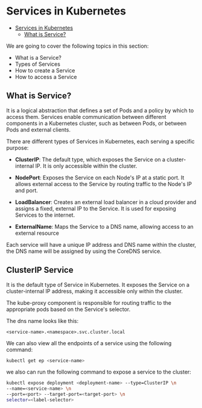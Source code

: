 # Services in Kubernetes

<!--toc:start-->

- [Services in Kubernetes](#services-in-kubernetes)
  - [What is Service?](#what-is-service)
  <!--toc:end-->

We are going to cover the following topics in this section:

- What is a Service?
- Types of Services
- How to create a Service
- How to access a Service

## What is Service?

It is a logical abstraction that defines a set of Pods and a policy by which to
access them. Services enable communication between different components in a
Kubernetes cluster, such as between Pods, or between Pods and external clients.

There are different types of Services in Kubernetes, each serving a specific
purpose:

- **ClusterIP**: The default type, which exposes the Service on a cluster-
  internal IP.
  It is only accessible within the cluster.

- **NodePort**: Exposes the Service on each Node's IP at a static port.
  It allows external access to the Service by routing traffic to the
  Node's IP and port.

- **LoadBalancer**: Creates an external load balancer in a cloud provider and
  assigns a fixed, external IP to the Service. It is used for exposing
  Services to the internet.

- **ExternalName**: Maps the Service to a DNS name, allowing access to an
  external resource

Each service will have a unique IP address and DNS name within the cluster,
the DNS name will be assigned by using the CoreDNS service.

## ClusterIP Service

It is the default type of Service in Kubernetes. It exposes the Service on a
cluster-internal IP address, making it accessible only within the cluster.

The kube-proxy component is responsible for routing traffic to the appropriate
pods based on the Service's selector.

The dns name looks like this:

```
<service-name>.<namespace>.svc.cluster.local
```

We can also view all the endpoints of a service using the following command:

```bash
kubectl get ep <service-name>
```

we also can run the following command to expose a service to the cluster:

```bash
kubectl expose deployment <deployment-name> --type=ClusterIP \n
--name=<service-name> \n
--port=<port> --target-port=<target-port> \n
selector=<label-selector>
```
